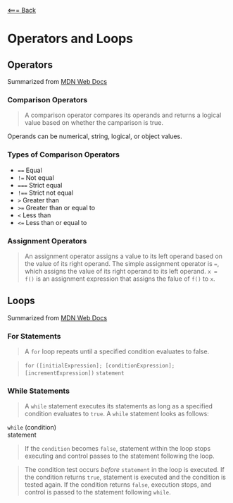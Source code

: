 [<=== Back](README.md)

# Operators and Loops
## Operators
Summarized from [MDN Web Docs](https://developer.mozilla.org/en-US/docs/Web/JavaScript/Guide/Expressions_and_Operators) 
### Comparison Operators
> A comparison operator compares its operands and returns a logical value based on whether the camparison is true. 

Operands can be numerical, string, logical, or object values.

### Types of Comparison Operators

- `==` Equal
- `!=` Not equal
- `===` Strict equal
- `!==` Strict not equal
- `>` Greater than
- `>=` Greater than or equal to
- `<` Less than
- `<=` Less than or equal to

### Assignment Operators
> An assignment operator assigns a value to its left operand based on the value of its right operand. The simple assignment operator is `=`, which assigns the value of its right operand to its left operand. 
`x = f()` is an assignment expression that assigns the falue of `f()` to `x`.

## Loops
Summarized from [MDN Web Docs](https://developer.mozilla.org/en-US/docs/Web/JavaScript/Guide/Loops_and_iteration)

### For Statements
> A `for` loop repeats until a specified condition evaluates to false.

> `for` `([initialExpression]; [conditionExpression]; [incrementExpression])`
  `statement` 

### While Statements

> A `while` statement executes its statements as long as a specified condition evaluates to `true`. A `while` statement looks as follows:

`while` (condition)  
    statement

> If the `condition` becomes `false`, statement within the loop stops executing and control passes to the statement following the loop.

> The condition test occurs *before* `statement` in the loop is executed. If the condition returns `true`, statement is executed and the condition is tested again. If the condition returns `false`, execution stops, and control is passed to the statement following `while`.